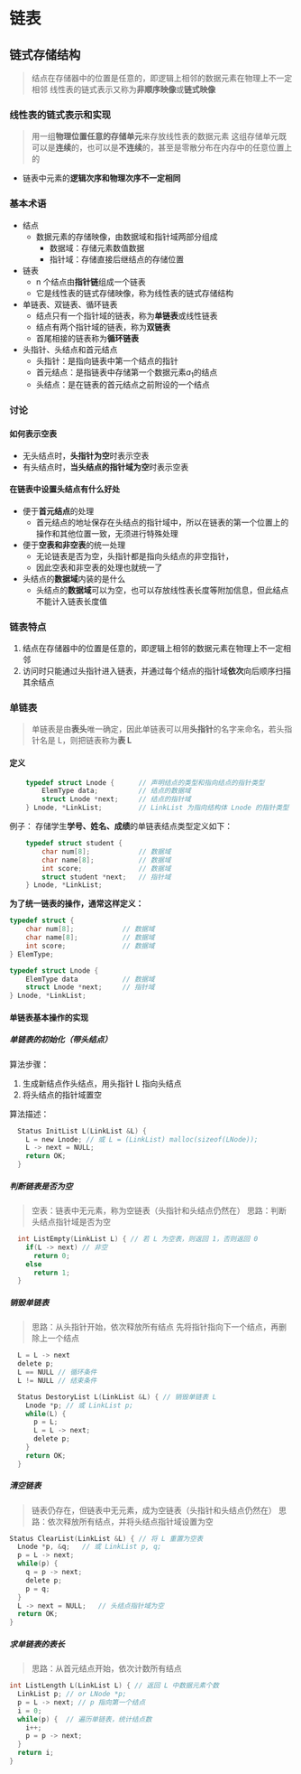 # 链表
## 链式存储结构
> 结点在存储器中的位置是任意的，即逻辑上相邻的数据元素在物理上不一定相邻
> 线性表的链式表示又称为**非顺序映像**或**链式映像**

### 线性表的链式表示和实现
> 用一组**物理位置任意的存储单元**来存放线性表的数据元素
> 这组存储单元既可以是**连续**的，也可以是**不连续**的，甚至是零散分布在内存中的任意位置上的

- 链表中元素的**逻辑次序和物理次序不一定相同**

### 基本术语
- 结点
  - 数据元素的存储映像，由数据域和指针域两部分组成
    - 数据域：存储元素数值数据
    - 指针域：存储直接后继结点的存储位置
- 链表
  - n 个结点由**指针链**组成一个链表
  - 它是线性表的链式存储映像，称为线性表的链式存储结构
- 单链表、双链表、循环链表
  - 结点只有一个指针域的链表，称为**单链表**或线性链表
  - 结点有两个指针域的链表，称为**双链表**
  - 首尾相接的链表称为**循环链表**
- 头指针、头结点和首元结点
  - 头指针：是指向链表中第一个结点的指针
  - 首元结点：是指链表中存储第一个数据元素$a_1$的结点
  - 头结点：是在链表的首元结点之前附设的一个结点

### 讨论
#### 如何表示空表
- 无头结点时，**头指针为空**时表示空表
- 有头结点时，**当头结点的指针域为空**时表示空表

#### 在链表中设置头结点有什么好处
- 便于**首元结点**的处理
  - 首元结点的地址保存在头结点的指针域中，所以在链表的第一个位置上的操作和其他位置一致，无须进行特殊处理
- 便于**空表和非空表**的统一处理
  - 无论链表是否为空，头指针都是指向头结点的非空指针，
  - 因此空表和非空表的处理也就统一了
- 头结点的**数据域**内装的是什么
  - 头结点的**数据域**可以为空，也可以存放线性表长度等附加信息，但此结点不能计入链表长度值

### 链表特点
1. 结点在存储器中的位置是任意的，即逻辑上相邻的数据元素在物理上不一定相邻
2. 访问时只能通过头指针进入链表，并通过每个结点的指针域**依次**向后顺序扫描其余结点

### 单链表
> 单链表是由**表头**唯一确定，因此单链表可以用**头指针**的名字来命名，若头指针名是 L，则把链表称为**表 L**

#### 定义
```c
    typedef struct Lnode {      // 声明结点的类型和指向结点的指针类型
        ElemType data;          // 结点的数据域
        struct Lnode *next;     // 结点的指针域
    } Lnode, *LinkList;         // LinkList 为指向结构体 Lnode 的指针类型
```
例子：
存储学生**学号、姓名、成绩**的单链表结点类型定义如下：
```c
    typedef struct student {
        char num[8];            // 数据域
        char name[8];           // 数据域
        int score;              // 数据域
        struct student *next;   // 指针域
    } Lnode, *LinkList;
```

**为了统一链表的操作，通常这样定义：**
```c
typedef struct {
    char num[8];            // 数据域
    char name[8];           // 数据域
    int score;              // 数据域
} ElemType;

typedef struct Lnode {
    ElemType data           // 数据域
    struct Lnode *next;     // 指针域
} Lnode, *LinkList;
```

#### 单链表基本操作的实现
##### 单链表的初始化（带头结点）

算法步骤：
1. 生成新结点作头结点，用头指针 L 指向头结点
2. 将头结点的指针域置空

算法描述：
```c
  Status InitList L(LinkList &L) {
    L = new Lnode; // 或 L = (LinkList) malloc(sizeof(LNode));
    L -> next = NULL;
    return OK;
  }
```

##### 判断链表是否为空
> 空表：链表中无元素，称为空链表（头指针和头结点仍然在）
> 思路：判断头结点指针域是否为空
```c
  int ListEmpty(LinkList L) { // 若 L 为空表，则返回 1，否则返回 0
    if(L -> next) // 非空
      return 0;
    else
      return 1;
  }
```

##### 销毁单链表
> 思路：从头指针开始，依次释放所有结点
> 先将指针指向下一个结点，再删除上一个结点
```c
  L = L -> next
  delete p;
  L == NULL // 循环条件
  L != NULL // 结束条件
```

```c
  Status DestoryList L(LinkList &L) { // 销毁单链表 L
    Lnode *p; // 或 LinkList p;
    while(L) {
      p = L;
      L = L -> next;
      delete p;
    }
    return OK;
  }
```

##### 清空链表
> 链表仍存在，但链表中无元素，成为空链表（头指针和头结点仍然在）
> 思路：依次释放所有结点，并将头结点指针域设置为空

```c
Status ClearList(LinkList &L) { // 将 L 重置为空表
  Lnode *p, &q;   // 或 LinkList p, q;
  p = L -> next;
  while(p) {
    q = p -> next;
    delete p;
    p = q;
  }
  L -> next = NULL;   // 头结点指针域为空
  return OK;
}
```

##### 求单链表的表长
> 思路：从首元结点开始，依次计数所有结点

```c
int ListLength L(LinkList L) { // 返回 L 中数据元素个数
  LinkList p; // or LNode *p;
  p = L -> next; // p 指向第一个结点 
  i = 0;
  while(p) {  // 遍历单链表，统计结点数
    i++;
    p = p -> next;
  }
  return i;
}
```
